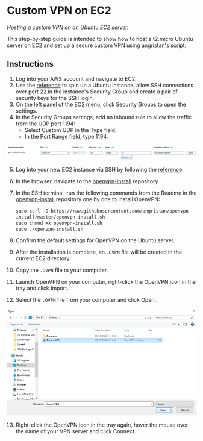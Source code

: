 # Custom VPN on EC2
*Hosting a custom VPN on an Ubuntu EC2 server.*

This step-by-step guide is intended to show how to host a t2.micro Ubuntu server on EC2 and set up a secure custom VPN using [angristan's script](https://github.com/angristan/openvpn-install).

## Instructions

1. Log into your AWS account and navigate to EC2.
2. Use the [reference](https://github.com/SkyOfSteel/EC2_Tutorial_Documentation) to spin up a Ubuntu instance, allow SSH connections over port 22 in the instance's Security Group and create a pair of security keys for the SSH login.
3. On the left panel of the EC2 menu, click Security Groups to open the settings.
4. In the Security Groups settings, add an inbound rule to allow the traffic from the UDP port 1194:
   - Select Custom UDP in the Type field.
   - In the Port Range field, type 1194.

![Illustration](docs/SG%20example.png "EC2 Security Group - Adding a new rule")

5. Log into your new EC2 instance via SSH by following the [reference](https://github.com/SkyOfSteel/EC2_SSH_Login).
6. In the browser, navigate to the [openvpn-install](https://github.com/angristan/openvpn-install) repository.
7. In the SSH terminal, run the following commands from the Readme in the [openvpn-install](https://github.com/angristan/openvpn-install) repository one by one to install OpenVPN:

   ```
   sudo curl -O https://raw.githubusercontent.com/angristan/openvpn-install/master/openvpn-install.sh
   sudo chmod +x openvpn-install.sh
   sudo ./openvpn-install.sh
   ```
8. Confirm the default settings for OpenVPN on the Ubuntu server.
9. After the installation is complete, an `.OVPN` file will be created in the current EC2 directory.
10. Copy the `.OVPN` file to your computer.
11. Launch OpenVPN on your computer, right-click the OpenVPN icon in the tray and click Import.
12. Select the `.OVPN` file from your computer and click Open.
    
![Illustration](https://github.com/SkyOfSteel/Custom_VPN_on_EC2/blob/main/docs/OpenVPN%20example.png "Adding an .OVPN file to OpenVPN")

13. Right-click the OpenVPN icon in the tray again, hover the mouse over the name of your VPN server and click Connect.
